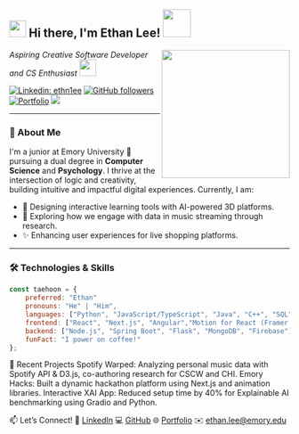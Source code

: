 <h2><img src="https://emojis.slackmojis.com/emojis/images/1531849430/4246/blob-sunglasses.gif?1531849430" width="30"/> Hi there, I'm Ethan Lee! <img src="https://media.giphy.com/media/12oufCB0MyZ1Go/giphy.gif" width="50"></h2>
<img align='right' src="https://media.giphy.com/media/M9gbBd9nbDrOTu1Mqx/giphy.gif" width="230">
<p><em>Aspiring Creative Software Developer and CS Enthusiast <img src="https://media.giphy.com/media/WUlplcMpOCEmTGBtBW/giphy.gif" width="30"></em></p>

[![Linkedin: ethn1ee](https://img.shields.io/badge/-ethn1ee-blue?style=flat-square&logo=Linkedin&logoColor=white&link=https://www.linkedin.com/in/ethn1ee)](https://www.linkedin.com/in/ethn1ee)
[![GitHub followers](https://img.shields.io/github/followers/ethn1ee?label=Follow&style=social)](https://github.com/ethn1ee)
[![Portfolio](https://img.shields.io/badge/Portfolio-ethn1ee.github.io-lightblue)](https://ethn1ee.github.io)
![](https://visitor-badge.glitch.me/badge?page_id=ethn1ee.ethn1ee)

---

### 🚀 About Me

I'm a junior at Emory University 📍 pursuing a dual degree in **Computer Science** and **Psychology**. I thrive at the intersection of logic and creativity, building intuitive and impactful digital experiences. Currently, I am:

- 🌟 Designing interactive learning tools with AI-powered 3D platforms.
- 🧠 Exploring how we engage with data in music streaming through research.
- ✨ Enhancing user experiences for live shopping platforms.

---

### 🛠️ Technologies & Skills

```javascript
const taehoon = {
    preferred: "Ethan"
    pronouns: "He" | "Him",
    languages: ["Python", "JavaScript/TypeScript", "Java", "C++", "SQL", "Swift", "R"],
    frontend: ["React", "Next.js", "Angular","Motion for React (Framer Motion)", "GSAP", "Tailwind CSS", "SwiftUI],
    backend: ["Node.js", "Spring Boot", "Flask", "MongoDB", "Firebase"],
    funFact: "I power on coffee!"
};
```

🌟 Recent Projects
Spotify Warped: Analyzing personal music data with Spotify API & D3.js, co-authoring research for CSCW and CHI.
Emory Hacks: Built a dynamic hackathon platform using Next.js and animation libraries.
Interactive XAI App: Reduced setup time by 40% for Explainable AI benchmarking using Gradio and Python.

📫 Let’s Connect!
💼 [LinkedIn](https://www.linkedin.com/in/ethn1ee/)
💻 [GitHub](https://github.com/ethn1ee)
🌐 [Portfolio](https://ethn1ee.github.io)
✉️ ethan.lee@emory.edu
